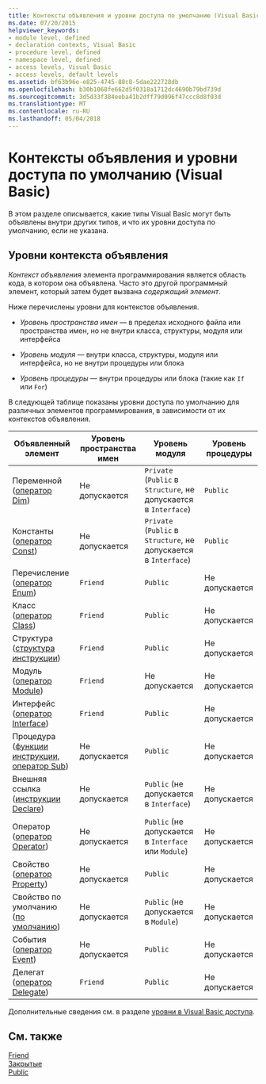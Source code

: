 ```yaml
---
title: Контексты объявления и уровни доступа по умолчанию (Visual Basic)
ms.date: 07/20/2015
helpviewer_keywords:
- module level, defined
- declaration contexts, Visual Basic
- procedure level, defined
- namespace level, defined
- access levels, Visual Basic
- access levels, default levels
ms.assetid: bf63b96e-e825-4745-88c8-5dae222728db
ms.openlocfilehash: b30b1068fe662d5f0318a1712dc4690b79bd739d
ms.sourcegitcommit: 3d5d33f384eeba41b2dff79d096f47ccc8d8f03d
ms.translationtype: MT
ms.contentlocale: ru-RU
ms.lasthandoff: 05/04/2018
---
```

# <a name="declaration-contexts-and-default-access-levels-visual-basic"></a>Контексты объявления и уровни доступа по умолчанию (Visual Basic)
В этом разделе описывается, какие типы Visual Basic могут быть объявлены внутри других типов, и что их уровни доступа по умолчанию, если не указана.  
  
## <a name="declaration-context-levels"></a>Уровни контекста объявления  
 *Контекст объявления* элемента программирования является область кода, в котором она объявлена. Часто это другой программный элемент, который затем будет вызвана *содержащий элемент*.  
  
 Ниже перечислены уровни для контекстов объявления.  
  
-   *Уровень пространства имен* — в пределах исходного файла или пространства имен, но не внутри класса, структуры, модуля или интерфейса  
  
-   *Уровень модуля* — внутри класса, структуры, модуля или интерфейса, но не внутри процедуры или блока  
  
-   *Уровень процедуры* — внутри процедуры или блока (такие как `If` или `For`)  
  
 В следующей таблице показаны уровни доступа по умолчанию для различных элементов программирования, в зависимости от их контекстов объявления.  
  
|Объявленный элемент|Уровень пространства имен|Уровень модуля|Уровень процедуры|  
|----------------------|---------------------|------------------|---------------------|  
|Переменной ([оператор Dim](../../../visual-basic/language-reference/statements/dim-statement.md))|Не допускается|`Private` (`Public` в `Structure`, не допускается в `Interface`)|`Public`|  
|Константы ([оператор Const](../../../visual-basic/language-reference/statements/const-statement.md))|Не допускается|`Private` (`Public` в `Structure`, не допускается в `Interface`)|`Public`|  
|Перечисление ([оператор Enum](../../../visual-basic/language-reference/statements/enum-statement.md))|`Friend`|`Public`|Не допускается|  
|Класс ([оператор Class](../../../visual-basic/language-reference/statements/class-statement.md))|`Friend`|`Public`|Не допускается|  
|Структура ([структура инструкции](../../../visual-basic/language-reference/statements/structure-statement.md))|`Friend`|`Public`|Не допускается|  
|Модуль ([оператор Module](../../../visual-basic/language-reference/statements/module-statement.md))|`Friend`|Не допускается|Не допускается|  
|Интерфейс ([оператор Interface](../../../visual-basic/language-reference/statements/interface-statement.md))|`Friend`|`Public`|Не допускается|  
|Процедура ([функции инструкции](../../../visual-basic/language-reference/statements/function-statement.md), [оператор Sub](../../../visual-basic/language-reference/statements/sub-statement.md))|Не допускается|`Public`|Не допускается|  
|Внешняя ссылка ([инструкции Declare](../../../visual-basic/language-reference/statements/declare-statement.md))|Не допускается|`Public` (не допускается в `Interface`)|Не допускается|  
|Оператор ([оператор Operator](../../../visual-basic/language-reference/statements/operator-statement.md))|Не допускается|`Public` (не допускается в `Interface` или `Module`)|Не допускается|  
|Свойство ([оператор Property](../../../visual-basic/language-reference/statements/property-statement.md))|Не допускается|`Public`|Не допускается|  
|Свойство по умолчанию ([по умолчанию](../../../visual-basic/language-reference/modifiers/default.md))|Не допускается|`Public` (не допускается в `Module`)|Не допускается|  
|События ([оператор Event](../../../visual-basic/language-reference/statements/event-statement.md))|Не допускается|`Public`|Не допускается|  
|Делегат ([оператор Delegate](../../../visual-basic/language-reference/statements/delegate-statement.md))|`Friend`|`Public`|Не допускается|  
  
 Дополнительные сведения см. в разделе [уровни в Visual Basic доступа](../../../visual-basic/programming-guide/language-features/declared-elements/access-levels.md).  
  
## <a name="see-also"></a>См. также  
 [Friend](../../../visual-basic/language-reference/modifiers/friend.md)  
 [Закрытые](../../../visual-basic/language-reference/modifiers/private.md)  
 [Public](../../../visual-basic/language-reference/modifiers/public.md)
